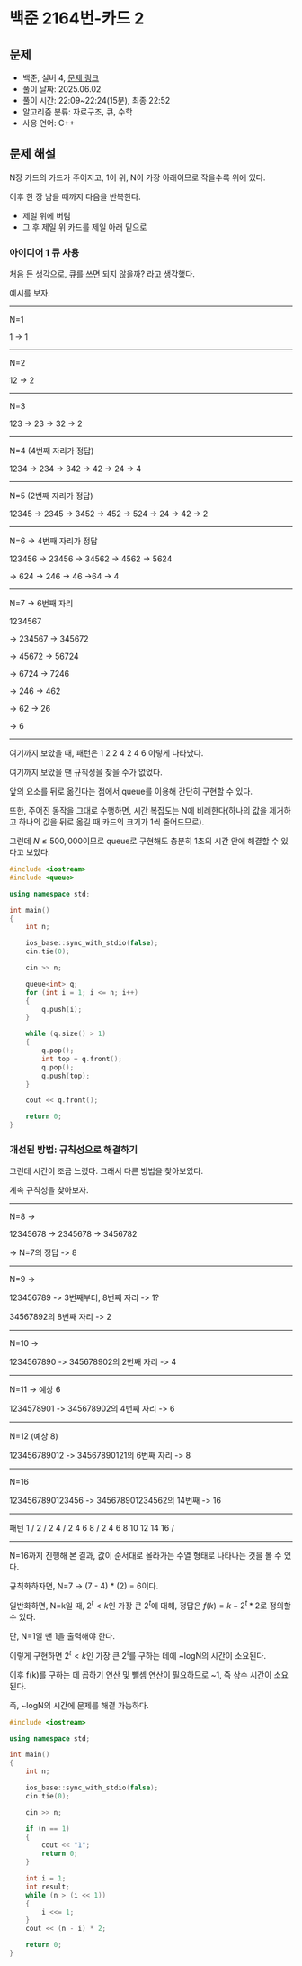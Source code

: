 # 백준 2164번-카드 2

## 문제

- 백준, 실버 4, [문제 링크](https://www.acmicpc.net/problem/2164 "https://www.acmicpc.net/problem/2164")
- 풀이 날짜: 2025.06.02
- 풀이 시간: 22:09~22:24(15분), 최종 22:52
- 알고리즘 분류: 자료구조, 큐, 수학
- 사용 언어: C++

## 문제 해설

N장 카드의 카드가 주어지고, 1이 위, N이 가장 아래이므로 작을수록 위에 있다.

이후 한 장 남을 때까지 다음을 반복한다.

- 제일 위에 버림
- 그 후 제일 위 카드를 제일 아래 밑으로

### 아이디어 1 큐 사용

처음 든 생각으로, 큐를 쓰면 되지 않을까? 라고 생각했다.

예시를 보자.

---

N=1

1 -> 1

---

N=2

12 -> 2

---

N=3

123 -> 23 -> 32 -> 2

---

N=4 (4번째 자리가 정답)

1234 -> 234 -> 342 -> 42 -> 24 -> 4

---

N=5 (2번째 자리가 정답)

12345 -> 2345 -> 3452 -> 452 -> 524 -> 24 -> 42 -> 2

---

N=6 -> 4번째 자리가 정답

123456 -> 23456 -> 34562 -> 4562 -> 5624

-> 624 -> 246 -> 46 ->64 -> 4

---

N=7 -> 6번째 자리

1234567

-> 234567 -> 345672

-> 45672 -> 56724

-> 6724 -> 7246

-> 246 -> 462

-> 62 -> 26

-> 6

---

여기까지 보았을 때, 패턴은 1 2 2 4 2 4 6 이렇게 나타났다.

여기까지 보았을 땐 규칙성을 찾을 수가 없었다.

앞의 요소를 뒤로 옮긴다는 점에서 queue를 이용해 간단히 구현할 수 있다.

또한, 주어진 동작을 그대로 수행하면, 시간 복잡도는 N에 비례한다(하나의 값을 제거하고 하나의 값을 뒤로 옮길 때 카드의 크기가 1씩 줄어드므로).

그런데 $N \le 500,000$이므로 queue로 구현해도 충분히 1초의 시간 안에 해결할 수 있다고 보았다.

```cpp
#include <iostream>
#include <queue>

using namespace std;

int main()
{
    int n;

    ios_base::sync_with_stdio(false);
    cin.tie(0);

    cin >> n;

    queue<int> q;
    for (int i = 1; i <= n; i++)
    {
        q.push(i);
    }

    while (q.size() > 1)
    {
        q.pop();
        int top = q.front();
        q.pop();
        q.push(top);
    }

    cout << q.front();

    return 0;
}
```

### 개선된 방법: 규칙성으로 해결하기

그런데 시간이 조금 느렸다. 그래서 다른 방법을 찾아보았다.

계속 규칙성을 찾아보자.

---

N=8 ->

12345678 -> 2345678 -> 3456782

-> N=7의 정답 -> 8

---

N=9 ->

123456789 -> 3번째부터, 8번째 자리 -> 1?

34567892의 8번째 자리 -> 2

---

N=10 ->

1234567890 -> 345678902의 2번째 자리 -> 4

---

N=11 -> 예상 6

1234578901 -> 345678902의 4번째 자리 -> 6

---

N=12 (예상 8)

123456789012 -> 34567890121의 6번째 자리 -> 8

---

N=16

1234567890123456 -> 345678901234562의 14번째 -> 16

---

패턴 1 / 2 / 2 4 / 2 4 6 8 / 2 4 6 8 10 12 14 16 /

---

N=16까지 진행해 본 결과, 값이 순서대로 올라가는 수열 형태로 나타나는 것을 볼 수 있다.

규칙화하자면, N=7 -> (7 - 4) \* (2) = 6이다.

일반화하면, N=k일 때, $2^t<k$인 가장 큰 $2^t$에 대해, 정답은 $f(k) = k - 2^t * 2$로 정의할 수 있다.

단, N=1일 땐 1을 출력해야 한다.

이렇게 구현하면 $2^t<k$인 가장 큰 $2^t$를 구하는 데에 ~logN의 시간이 소요된다.

이후 f(k)를 구하는 데 곱하기 연산 및 뺄셈 연산이 필요하므로 ~1, 즉 상수 시간이 소요된다.

즉, ~logN의 시간에 문제를 해결 가능하다.

```cpp
#include <iostream>

using namespace std;

int main()
{
    int n;

    ios_base::sync_with_stdio(false);
    cin.tie(0);

    cin >> n;

    if (n == 1)
    {
        cout << "1";
        return 0;
    }

    int i = 1;
    int result;
    while (n > (i << 1))
    {
        i <<= 1;
    }
    cout << (n - i) * 2;

    return 0;
}
```
